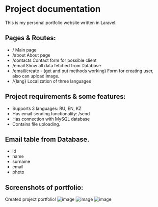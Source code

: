 # Project documentation

This is my personal portfolio website written in Laravel. 

## Pages & Routes:

-   / Main page
-   /about About page
-   /contacts Contact form for possible client
-   /email Show all data fetched from Database
-   /email/create - (get and put methods working) Form for creating user, also can upload image.
-   /{lang} Localization of three languages

## Project requirements & some features:

- Supports 3 languages: RU, EN, KZ
- Has email sending functionality: /send
- Has connection with MySQL database
- Contains file uploading.

## Email table from Database.

- id 
- name 
- surname 
- email 
- photo 

## Screenshots of portfolio:

Created project portfolio!
![image](https://user-images.githubusercontent.com/72303445/108621184-57464100-745b-11eb-8aba-e914267b20ae.png)
![image](https://user-images.githubusercontent.com/72303445/108621200-7218b580-745b-11eb-9119-cb163d5b7a40.png)
![image](https://user-images.githubusercontent.com/72303445/108621197-6cbb6b00-745b-11eb-84e0-2324b11f2754.png)
